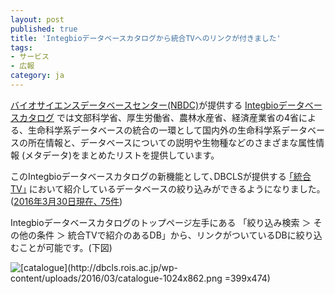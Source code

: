```yaml
---
layout: post
published: true
title: 'Integbioデータベースカタログから統合TVへのリンクが付きました'
tags:
- サービス
- 広報
category: ja
---
```

[バイオサイエンスデータベースセンター(NBDC)](http://biosciencedbc.jp/)が提供する [Integbioデータベースカタログ](http://integbio.jp/dbcatalog/) では文部科学省、厚生労働省、農林水産省、経済産業省の4省による、生命科学系データベースの統合の一環として国内外の生命科学系データベースの所在情報と、データベースについての説明や生物種などのさまざまな属性情報 (メタデータ)をまとめたリストを提供しています。
 
このIntegbioデータベースカタログの新機能として､DBCLSが提供する [｢統合TV｣](http://togotv.dbcls.jp/ja/) において紹介しているデータベースの絞り込みができるようになりました｡([2016年3月30日現在､ 75件](http://integbio.jp/dbcatalog/dbsearch?cck=database_catalog&order_ja=1&dbcat_search_all=&tag2=&tag3=&inst_country=&inst_country_others=&dbarchive=&data_downloadable=&togotv=1&status=&dbcat_ministry=&taxonomy=&search=database_catalog_search&task=search))
 
Integbioデータベースカタログのトップページ左手にある
「絞り込み検索 ＞ その他の条件 ＞ 統合TVで紹介のあるDB」から、リンクがついているDBに絞り込むことが可能です。(下図)
 
![[catalogue](http://dbcls.rois.ac.jp/wp-content/uploads/2016/03/catalogue-1024x862.png =399x474)](http://integbio.jp/dbcatalog/dbsearch?cck=database_catalog&order_ja=1&dbcat_search_all=&tag2=&tag3=&inst_country=&inst_country_others=&dbarchive=&data_downloadable=&togotv=1&status=&dbcat_ministry=&taxonomy=&search=database_catalog_search&task=search)